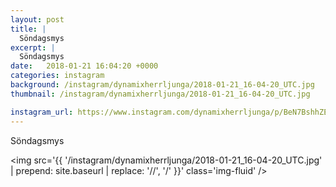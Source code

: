 ```yaml
---
layout: post
title: |
  Söndagsmys
excerpt: |
  Söndagsmys
date:   2018-01-21 16:04:20 +0000
categories: instagram
background: /instagram/dynamixherrljunga/2018-01-21_16-04-20_UTC.jpg
thumbnail: /instagram/dynamixherrljunga/2018-01-21_16-04-20_UTC.jpg

instagram_url: https://www.instagram.com/dynamixherrljunga/p/BeN7BshhZEF
---
```

Söndagsmys



<img src='{{ '/instagram/dynamixherrljunga/2018-01-21_16-04-20_UTC.jpg' | prepend: site.baseurl | replace: '//', '/' }}' class='img-fluid' />
